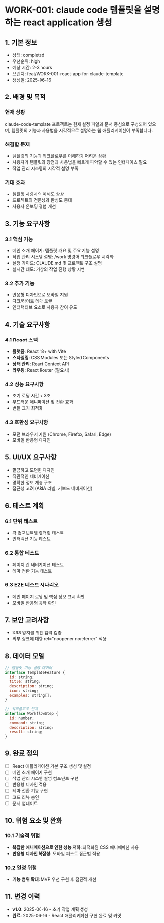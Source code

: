 # WORK-001: claude code 템플릿을 설명하는 react application 생성

## 1. 기본 정보
- 상태: completed
- 우선순위: high
- 예상 시간: 2-3 hours
- 브랜치: feat/WORK-001-react-app-for-claude-template
- 생성일: 2025-06-16

## 2. 배경 및 목적
### 현재 상황
claude-code-template 프로젝트는 현재 설정 파일과 문서 중심으로 구성되어 있으며, 템플릿의 기능과 사용법을 시각적으로 설명하는 웹 애플리케이션이 부족합니다.

### 해결할 문제
- 템플릿의 기능과 워크플로우를 이해하기 어려운 상황
- 사용자가 템플릿의 장점과 사용법을 빠르게 파악할 수 있는 인터페이스 필요
- 작업 관리 시스템의 시각적 설명 부족

### 기대 효과
- 템플릿 사용자의 이해도 향상
- 프로젝트의 전문성과 완성도 증대
- 사용자 온보딩 경험 개선

## 3. 기능 요구사항
### 3.1 핵심 기능
- 메인 소개 페이지: 템플릿 개요 및 주요 기능 설명
- 작업 관리 시스템 설명: /work 명령어 워크플로우 시각화
- 설정 가이드: CLAUDE.md 및 프로젝트 구조 설명
- 실시간 데모: 가상의 작업 진행 상황 시연

### 3.2 추가 기능
- 반응형 디자인으로 모바일 지원
- 다크/라이트 테마 토글
- 인터랙티브 요소로 사용자 참여 유도

## 4. 기술 요구사항
### 4.1 React 스택
- **플랫폼**: React 18+ with Vite
- **스타일링**: CSS Modules 또는 Styled Components
- **상태 관리**: React Context API
- **라우팅**: React Router (필요시)

### 4.2 성능 요구사항
- 초기 로딩 시간 < 3초
- 부드러운 애니메이션 및 전환 효과
- 번들 크기 최적화

### 4.3 호환성 요구사항
- 모던 브라우저 지원 (Chrome, Firefox, Safari, Edge)
- 모바일 반응형 디자인

## 5. UI/UX 요구사항
- 깔끔하고 모던한 디자인
- 직관적인 네비게이션
- 명확한 정보 계층 구조
- 접근성 고려 (ARIA 라벨, 키보드 네비게이션)

## 6. 테스트 계획
### 6.1 단위 테스트
- 각 컴포넌트별 렌더링 테스트
- 인터랙션 기능 테스트

### 6.2 통합 테스트
- 페이지 간 네비게이션 테스트
- 테마 전환 기능 테스트

### 6.3 E2E 테스트 시나리오
- 메인 페이지 로딩 및 핵심 정보 표시 확인
- 모바일 반응형 동작 확인

## 7. 보안 고려사항
- XSS 방지를 위한 입력 검증
- 외부 링크에 대한 rel="noopener noreferrer" 적용

## 8. 데이터 모델
```javascript
// 템플릿 기능 설명 데이터
interface TemplateFeature {
  id: string;
  title: string;
  description: string;
  icon: string;
  examples: string[];
}

// 워크플로우 단계
interface WorkflowStep {
  id: number;
  command: string;
  description: string;
  result: string;
}
```

## 9. 완료 정의
- [ ] React 애플리케이션 기본 구조 생성 및 설정
- [ ] 메인 소개 페이지 구현
- [ ] 작업 관리 시스템 설명 컴포넌트 구현  
- [ ] 반응형 디자인 적용
- [ ] 테마 전환 기능 구현
- [ ] 코드 리뷰 승인
- [ ] 문서 업데이트

## 10. 위험 요소 및 완화
### 10.1 기술적 위험
- **복잡한 애니메이션으로 인한 성능 저하**: 최적화된 CSS 애니메이션 사용
- **반응형 디자인 복잡성**: 모바일 퍼스트 접근법 적용

### 10.2 일정 위험
- **기능 범위 확대**: MVP 우선 구현 후 점진적 개선

## 11. 변경 이력
- **v1.0**: 2025-06-16 - 초기 작업 계획 생성
- **완료**: 2025-06-16 - React 애플리케이션 구현 완료 및 커밋